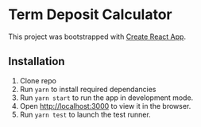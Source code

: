 # Term Deposit Calculator

This project was bootstrapped with [Create React App](https://github.com/facebook/create-react-app).

## Installation

1. Clone repo
2. Run `yarn` to install required dependancies
3. Run `yarn start` to run the app in development mode.
4. Open [http://localhost:3000](http://localhost:3000) to view it in the browser.
5. Run `yarn test` to launch the test runner.

